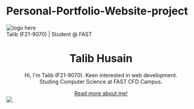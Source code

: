 # Personal-Portfolio-Website-project
<!DOCTYPE html>
<html lang="en">
<head>
    <meta charset="UTF-8">
    <meta http-equiv="X-UA-Compatible" content="IE=edge">
    <meta name="viewport" content="width=device-width, initial-scale=1.0">
    <title>Home</title>
    <link rel="stylesheet" href="css/bootstrap.css">
    <link rel="stylesheet" href="css/portfolio.css"> 
</head>
<body>
    <div class="containera">
        <div class="row">
          <div class="col-md-6 profile-section">
            <img class="logo" src="images/mylogo.png" alt="logo here">
             <div class="profile-title">
                 <span>Talib (F21-9070) | Student @ FAST</span>
            </div>
              <div align="center" class="profile-content">
                <h1>Talib Husain</h1>
                <div>
                   <p>
                    Hi,
                    I'm Talib (F21-9070). Keen interested in web development.
                    <br> Studing Computer Science at FAST CFD Campus. 
                    <br>
                   </p>
                </div>
                <a class="btn btn-primary" href="personal_statement.html">Read more about me!</a>
              </div>
          </div>
          <div class="col-md-6 img-section">
              <img src="images/Talib.png">
          </div>
        </div>
      </div>
</body>
</html>

